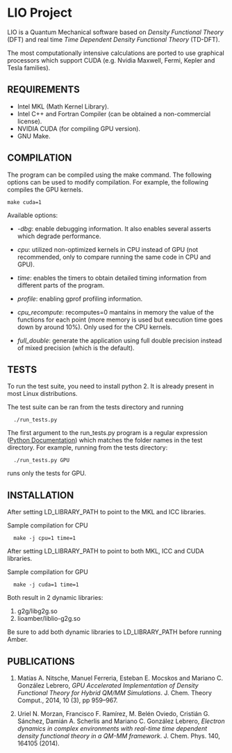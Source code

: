 LIO Project
============

LIO is a Quantum Mechanical software based on _Density Functional Theory_ (DFT) and real time _Time Dependent Density Functional Theory_ (TD-DFT).

The most computationally intensive calculations are ported to use graphical processors which support CUDA
(e.g. Nvidia Maxwell, Fermi, Kepler and Tesla families).

REQUIREMENTS
------------

* Intel MKL (Math Kernel Library).
* Intel C++ and Fortran Compiler (can be obtained a non-commercial license).
* NVIDIA CUDA (for compiling GPU version).
* GNU Make.

COMPILATION
------------

The program can be compiled using the make command. The following options can be used to modify
compilation. For example, the following compiles the GPU kernels.

```
make cuda=1 
```

Available options:

* _-dbg_: enable debugging information. It also enables several asserts which degrade performance.

* _cpu_: utilized non-optimized kernels in CPU instead of GPU (not recommended, only to compare running the same code in CPU and GPU).

* _time_: enables the timers to obtain detailed timing information from different parts of the program.

* _profile_: enabling gprof profiling information.

* _cpu\_recompute_: recomputes=0 mantains in memory the value of the functions for each point (more memory is used but execution time goes down by around 10%). Only used for the CPU kernels.

* _full\_double_: generate the application using full double precision instead of mixed precision (which is the default).

TESTS
-----

To run the test suite, you need to install python 2. It is already present in most Linux distributions.

The test suite can be ran from the tests directory and running

```
  ./run_tests.py
```

The first argument to the run_tests.py program is a regular expression ([Python Documentation](https://docs.python.org/2/howto/regex.html)) which matches the folder names in the test
directory. For example, running from the tests directory:

```
  ./run_tests.py GPU
```

runs only the tests for GPU.

INSTALLATION
------------

After setting LD\_LIBRARY\_PATH to point to the MKL and ICC libraries.

Sample compilation for CPU

```
  make -j cpu=1 time=1
```

After setting LD\_LIBRARY\_PATH to point to both MKL, ICC and CUDA libraries.

Sample compilation for GPU

```
  make -j cuda=1 time=1
```

Both result in 2 dynamic libraries:

  1. g2g/libg2g.so
  2. lioamber/liblio-g2g.so

Be sure to add both dynamic libraries to LD\_LIBRARY\_PATH before running Amber.

PUBLICATIONS
------------

1. Matías A. Nitsche, Manuel Ferreria, Esteban E. Mocskos and Mariano C. González Lebrero, _GPU Accelerated Implementation of Density Functional Theory for Hybrid QM/MM Simulations_. J. Chem. Theory Comput., 2014, 10 (3), pp 959–967.

2.  Uriel N. Morzan, Francisco F. Ramírez, M. Belén Oviedo, Cristián G. Sánchez, Damián A. Scherlis and Mariano C. González Lebrero, _Electron dynamics in complex environments with real-time time dependent density functional theory in a QM-MM framework_. J. Chem. Phys. 140, 164105 (2014).

